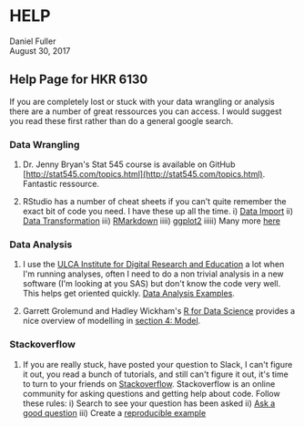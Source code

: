 # HELP
Daniel Fuller  
August 30, 2017  



## Help Page for HKR 6130

If you are completely lost or stuck with your data wrangling or analysis there are a number of great ressources you can access. I would suggest you read these first rather than do a general google search. 

### Data Wrangling

1. Dr. Jenny Bryan's Stat 545 course is available on GitHub [http://stat545.com/topics.html](http://stat545.com/topics.html). Fantastic ressource.

2. RStudio has a number of cheat sheets if you can't quite remember the exact bit of code you need. I have these up all the time. 
    i) [Data Import](https://github.com/rstudio/cheatsheets/raw/master/source/pdfs/data-import-cheatsheet.pdf)
    ii) [Data Transformation](https://github.com/rstudio/cheatsheets/raw/master/source/pdfs/data-transformation-cheatsheet.pdf)
    iii) [RMarkdown](https://www.rstudio.com/wp-content/uploads/2016/03/rmarkdown-cheatsheet-2.0.pdf)
    iiii) [ggplot2](https://www.rstudio.com/wp-content/uploads/2016/11/ggplot2-cheatsheet-2.1.pdf)
    iiiii) Many more [here](https://www.rstudio.com/resources/cheatsheets/)
    
### Data Analysis

1. I use the [ULCA Institute for Digital Research and Education](https://stats.idre.ucla.edu/) a lot when I'm running analyses, often I need to do a non trivial analysis in a new software (I'm looking at you SAS) but don't know the code very well. This helps get oriented quickly. [Data Analysis Examples](https://stats.idre.ucla.edu/other/dae/).

2. Garrett Grolemund and Hadley Wickham's [R for Data Science](http://r4ds.had.co.nz/) provides a nice overview of modelling in [section 4: Model](http://r4ds.had.co.nz/model-basics.html).

### Stackoverflow

1. If you are really stuck, have posted your question to Slack, I can't figure it out, you read a bunch of tutorials, and still can't figure it out, it's time to turn to your friends on [Stackoverflow](https://stackoverflow.com/). Stackoverflow is an online community for asking questions and getting help about code. Follow these rules: 
    i) Search to see your question has been asked
    ii) [Ask a good question](https://stackoverflow.com/help/how-to-ask)
    iii) Create a [reproducible example](https://stackoverflow.com/help/mcve) 
